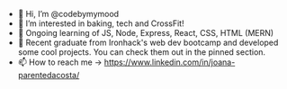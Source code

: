 - 👋 Hi, I’m @codebymymood
- 👀 I’m interested in baking, tech and CrossFit!
- 🌱 Ongoing learning of JS, Node, Express, React, CSS, HTML (MERN)
- 💞️ Recent graduate from Ironhack's web dev bootcamp and developed some cool projects. You can check them out in the pinned section.
- 📫 How to reach me -> https://www.linkedin.com/in/joana-parentedacosta/

<!---
codebymymood/codebymymood is a ✨ special ✨ repository because its `README.md` (this file) appears on your GitHub profile.
You can click the Preview link to take a look at your changes.
--->

